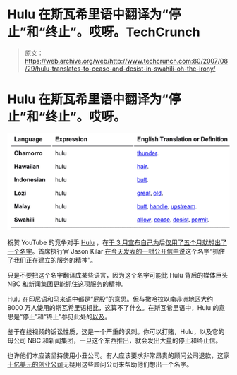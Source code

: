 # Hulu 在斯瓦希里语中翻译为“停止”和“终止”。哎呀。TechCrunch

> 原文：<https://web.archive.org/web/http://www.techcrunch.com:80/2007/08/29/hulu-translates-to-cease-and-desist-in-swahili-oh-the-irony/>

# Hulu 在斯瓦希里语中翻译为“停止”和“终止”。哎呀。

[![](img/75e8956c1bef3803e8dfb60748d15d4a.png)](https://web.archive.org/web/20230204144423/http://www.websters-online-dictionary.org/translation/Malay/hulu)

祝贺 YouTube 的竞争对手 [Hulu](https://web.archive.org/web/20230204144423/http://www.crunchbase.com/company/hulu "Hulu") ，在[于 3 月宣布自己为](https://web.archive.org/web/20230204144423/https://techcrunch.com/2007/03/22/confirmed-tv-networks-launch-new-company-to-counter-perceived-googleyoutube-threat/)后[仅用了五个月就想出了一个名字](https://web.archive.org/web/20230204144423/https://techcrunch.com/2007/08/29/clown-co-gets-website-and-new-name-hulu/)。首席执行官 Jason Kilar [在今天发表的一封公开信中说](https://web.archive.org/web/20230204144423/http://hulu.com/more.html)这个名字“抓住了我们正在建立的服务的精神”。

只是不要把这个名字翻译成某些语言，因为这个名字可能比 Hulu 背后的媒体巨头 NBC 和新闻集团更能抓住这项服务的精神。

 Hulu 在印尼语和马来语中都是“屁股”的意思。但与撒哈拉以南非洲地区大约 8000 万人使用的斯瓦希里语相比，这算不了什么。在斯瓦希里语中，Hulu 的意思是“停止”和“终止”参见此处的[以及](https://web.archive.org/web/20230204144423/http://www.stars21.com/index.html?pname=african&aname=swahili&fname=dict_sw&word=)。

鉴于在线视频的诉讼性质，这是一个严重的讽刺。你可以打赌，Hulu，以及它的母公司 NBC 和新闻集团，一旦这个东西推出，就会发出大量的停止和终止信。

也许他们本应该坚持使用小丑公司。有人应该要求非常昂贵的顾问公司退款，这家[十亿美元的创业公司](https://web.archive.org/web/20230204144423/https://techcrunch.com/2007/08/09/wow-clown-co-got-that-1-billion-valuation-still-nameless-though/)无疑用这些顾问公司来帮助他们想出一个名字。